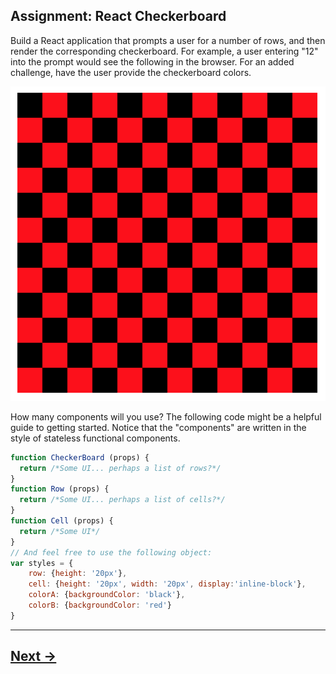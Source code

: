 ## Assignment: React Checkerboard

Build a React application that prompts a user for a number of rows, and then render the corresponding checkerboard. For example, a user entering "12" into the prompt would see the following in the browser. For an added challenge, have the user provide the checkerboard colors.

![wireframe](../00.Media/images/checkerboard.png)

How many components will you use? The following code might be a helpful guide to getting started. Notice that the "components" are written in the style of stateless functional components.
```js
function CheckerBoard (props) {
  return /*Some UI... perhaps a list of rows?*/
}
function Row (props) {
  return /*Some UI... perhaps a list of cells?*/
}
function Cell (props) {
  return /*Some UI*/
}
// And feel free to use the following object:
var styles = {
    row: {height: '20px'},
    cell: {height: '20px', width: '20px', display:'inline-block'},
    colorA: {backgroundColor: 'black'},
    colorB: {backgroundColor: 'red'}
}
```

---

## [Next ->](../02.Assignments/03.VotingApp1.md)